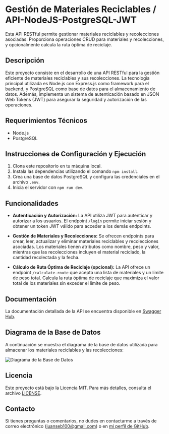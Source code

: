 # Gestión de Materiales Reciclables / API-NodeJS-PostgreSQL-JWT

Esta API RESTful permite gestionar materiales reciclables y recolecciones asociadas. Proporciona operaciones CRUD para materiales y recolecciones, y opcionalmente calcula la ruta óptima de reciclaje.

## Descripción

Este proyecto consiste en el desarrollo de una API RESTful para la gestión eficiente de materiales reciclables y sus recolecciones. La tecnología principal utilizada es Node.js con Express.js como framework para el backend, y PostgreSQL como base de datos para el almacenamiento de datos. Además, implementa un sistema de autenticación basado en JSON Web Tokens (JWT) para asegurar la seguridad y autorización de las operaciones.

## Requerimientos Técnicos

- Node.js
- PostgreSQL

## Instrucciones de Configuración y Ejecución

1. Clona este repositorio en tu máquina local.
2. Instala las dependencias utilizando el comando `npm install`.
3. Crea una base de datos PostgreSQL y configura las credenciales en el archivo `.env`.
4. Inicia el servidor con `npm run dev`.

## Funcionalidades

- **Autenticación y Autorización:** La API utiliza JWT para autenticar y autorizar a los usuarios. El endpoint `/login` permite iniciar sesión y obtener un token JWT válido para acceder a los demás endpoints.

- **Gestión de Materiales y Recolecciones:** Se ofrecen endpoints para crear, leer, actualizar y eliminar materiales reciclables y recolecciones asociadas. Los materiales tienen atributos como nombre, peso y valor, mientras que las recolecciones incluyen el material reciclado, la cantidad recolectada y la fecha.

- **Cálculo de Ruta Óptima de Reciclaje (opcional):** La API ofrece un endpoint `/calculate-route` que acepta una lista de materiales y un límite de peso total. Calcula la ruta óptima de reciclaje que maximiza el valor total de los materiales sin exceder el límite de peso.

## Documentación

La documentación detallada de la API se encuentra disponible en [Swagger Hub](https://link-a-la-documentacion.com).

## Diagrama de la Base de Datos

A continuación se muestra el diagrama de la base de datos utilizada para almacenar los materiales reciclables y las recolecciones:

![Diagrama de la Base de Datos](ruta-al-diagrama.png)

## Licencia

Este proyecto está bajo la Licencia MIT. Para más detalles, consulta el archivo [LICENSE](LICENSE).

## Contacto

Si tienes preguntas o comentarios, no dudes en contactarme a través de correo electrónico (juanseb100@gmail.com) o en [mi perfil de GitHub](https://github.com/JBxss).
